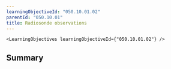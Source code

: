 ```yaml
---
learningObjectiveId: "050.10.01.02"
parentId: "050.10.01"
title: Radiosonde observations
---
```


```tsx eval
<LearningObjectives learningObjectiveId={"050.10.01.02"} />
```

## Summary
